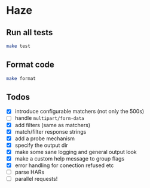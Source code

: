# Haze

## Run all tests

```bash
make test
```

## Format code

```bash
make format
```

## Todos
- [x] introduce configurable matchers (not only the 500s)
- [ ] handle `multipart/form-data`
- [x] add filters (same as matchers)
- [x] match/filter response strings
- [x] add a probe mechanism
- [x] specify the output dir
- [x] make some sane logging and general output look
- [x] make a custom help message to group flags 
- [x] error handling for conection refused etc
- [ ] parse HARs
- [ ] parallel requests!
